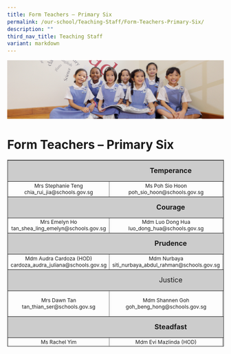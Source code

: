 ```yaml
---
title: Form Teachers – Primary Six
permalink: /our-school/Teaching-Staff/Form-Teachers-Primary-Six/
description: ""
third_nav_title: Teaching Staff
variant: markdown
---
```

![](/images/UsefulVideos.jpg)

Form Teachers – Primary Six
===========================
<table style="text-align: center; font-size: 12px; border-collapse: collapse; width: 100%; height: 434px;" border="1" width="100%">
<tbody>
<tr style="height: 42px;">
<td style="font-size: 16px; background-color: #cccccc; width: 95.335%; height: 42px; text-align: center" colspan="3"><strong>Temperance</strong></td>
</tr>
<tr style="height: 6.44444px;">
<td style="width: 32.665%; height: 10px;">Mrs Stephanie Teng<br>
chia_rui_jia@schools.gov.sg
</td>
<td style="width: 31.335%; height: 10px;">Ms Poh Sio Hoon<br>poh_sio_hoon@schools.gov.sg</td>
<td style="width: 31.335%; height: 10px;"></td>
</tr>
<tr style="height: 42px;">
<td style="font-size: 16px; background-color: #cccccc; width: 95.335%; height: 42px; text-align: center" colspan="3"><strong>Courage</strong></td>
</tr>
<tr style="height: 26px;">
<td style="width: 32.665%; height: 26px;" width="31%">Mrs Emelyn Ho<br>
tan_shea_ling_emelyn@schools.gov.sg
</td>
<td style="width: 31.335%; height: 26px;">Mdm Luo Dong Hua<br>luo_dong_hua@schools.gov.sg</td>
<td style="width: 31.335%; height: 26px;"></td>
</tr>
<tr style="height: 42px;">
<td style="font-size: 16px; background-color: #cccccc; width: 95.335%; height: 42px; text-align: center" colspan="3"><strong>Prudence</strong></td>
</tr>
<tr style="height: 26px;">
<td style="width: 32.665%; height: 26px;">Mdm Audra Cardoza (HOD)<br>
cardoza_audra_juliana@schools.gov.sg
</td>
<td style="width: 31.335%; height: 26px;" width="31%">Mdm Nurbaya<br>
siti_nurbaya_abdul_rahman@schools.gov.sg
</td>
<td style="width: 31.335%; height: 26px;"></td>
</tr>
<tr style="height: 42px;">
<td style="font-size: 16px; background-color: #cccccc; width: 95.335%; height: 42px; text-align: center" colspan="3">Justice</td>
</tr>
<tr style="height: 55px;">
<td style="width: 32.665%; height: 55px;" width="31%">Mrs Dawn Tan<br>
tan_thian_ser@schools.gov.sg
</td>
<td style="width: 31.335%; height: 55px;">Mdm Shannen Goh<br>
goh_beng_hong@schools.gov.sg</td>
<td style="width: 31.335%; height: 55px;"></td>
</tr>
<tr style="height: 42px;">
<td style="font-size: 16px; background-color: #cccccc; width: 95.335%; height: 42px; text-align: center" colspan="3"><strong>Steadfast</strong></td>
</tr>
<tr style="height: 26px;" valign="top">
<td style="width: 32.665%; height: 10px;">Ms Rachel Yim<br>
yim_yoke_har@schools.gov.sg
</td>
<td style="width: 31.335%; height: 10px;" width="260">Mdm Evi Mazlinda (HOD)
evi_mazlinda_mazlan@schools.gov.sg
</td>
<td style="width: 31.335%; height: 10px;" width="260">Mdm Magdalene Koh<br>koh_soo_khim_magdalene@schools.gov.sg</td>
<td style="width: 31.335%; height: 10px;" width="260"></td>
</tr>
<tr style="height: 42px;">
<td style="font-size: 16px; background-color: #cccccc; width: 95.335%; height: 42px; text-align: center" colspan="3"><strong>Piety</strong></td>
</tr>
<tr style="height: 55px;" valign="top">
<td style="width: 32.665%; height: 55px;">Mrs Alicia Sim (Upper Primary)
tan_siew_chen_alicia@schools.gov.sg
</td>
<td style="width: 31.335%; height: 55px;">Mrs Angeline Peh<br>
peh_angeline@schools.gov.sg
</td>
<td style="width: 31.335%; height: 55px;"></td>
</tr>
</tbody>
</table>